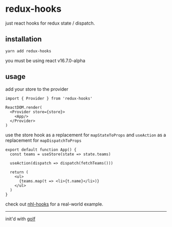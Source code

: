 # redux-hooks

just react hooks for redux state / dispatch.

## installation

```
yarn add redux-hooks
```

you must be using react v16.7.0-alpha

## usage

add your store to the provider

```
import { Provider } from 'redux-hooks'

ReactDOM.render(
  <Provider store={store}>
    <App/>
  </Provider>
)
```

use the store hook as a replacement for `mapStateToProps` and `useAction` as a replacement for `mapDispatchToProps`

```
export default function App() {
  const teams = useStore(state => state.teams)

  useAction(dispatch => dispatch(fetchTeams()))

  return (
    <ul>
      {teams.map(t => <li>{t.name}</li>)}
    </ul>
  )
}
```

check out [nhl-hooks](https://github.com/gretzky/nhl-hooks) for a real-world example.

---

init'd with [golf](https://github.com/gretzky/golf)
